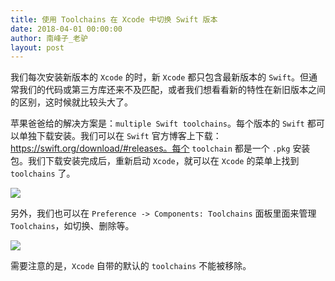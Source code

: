 ```yaml
---
title: 使用 Toolchains 在 Xcode 中切换 Swift 版本
date: 2018-04-01 00:00:00
author: 南峰子_老驴
layout: post
---
```



我们每次安装新版本的 `Xcode` 的时，新 `Xcode` 都只包含最新版本的 `Swift`。但通常我们的代码或第三方库还来不及匹配，或者我们想看看新的特性在新旧版本之间的区别，这时候就比较头大了。

苹果爸爸给的解决方案是：`multiple Swift toolchains`。每个版本的 `Swift` 都可以单独下载安装。我们可以在 `Swift` 官方博客上下载：https://swift.org/download/#releases。每个 `toolchain` 都是一个 `.pkg` 安装包。我们下载安装完成后，重新启动 `Xcode`，就可以在 `Xcode` 的菜单上找到 `toolchains` 了。

![](https://github.com/iOS-Tips/iOS-tech-set/blob/master/images/2018/04/1-1.png?raw=true)

另外，我们也可以在 `Preference -> Components: Toolchains` 面板里面来管理 `Toolchains`，如切换、删除等。

![](https://github.com/iOS-Tips/iOS-tech-set/blob/master/images/2018/04/1-2.png?raw=true)

需要注意的是，`Xcode` 自带的默认的 `toolchains` 不能被移除。

